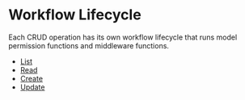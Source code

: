# Workflow Lifecycle

Each CRUD operation has its own workflow lifecycle that runs model permission functions and middleware functions.

- [List](./list)
- [Read](./read)
- [Create](./create)
- [Update](./update)
